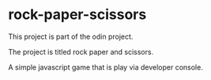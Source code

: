 # rock-paper-scissors


This project is part of the odin project.

The project is titled rock paper and scissors. 

A simple javascript game that is play via developer console.